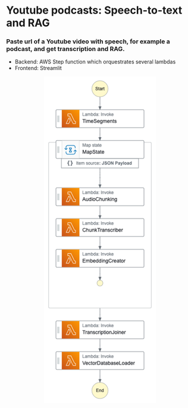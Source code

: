 # Youtube podcasts: Speech-to-text and RAG
### Paste url of a Youtube video with speech, for example a podcast, and get transcription and RAG.  
* Backend: AWS Step function which orquestrates several lambdas
* Frontend: Streamlit

<!-- ![Step functions graph](https://github.com/aguille-vert/podcasts/blob/main/step_functions_graph.png) -->

<p align="center">
    <a href="https://github.com/aguille-vert/podcasts/blob/main/step_functions_graph.png" target="_blank">
        <img src="https://github.com/aguille-vert/podcasts/blob/main/step_functions_graph.png" alt="Step functions graph" width="300"/>
    </a>
</p>
